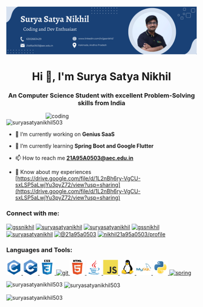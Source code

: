 ![logo](https://github.com/SuryaSatyaNikhil503/SuryaSatyaNikhil503/blob/main/Nikhil_Banner.png)
<h1 align="center">Hi 👋, I'm Surya Satya Nikhil</h1>
<h3 align="center">An Computer Science Student with excellent Problem-Solving skills from India</h3>

<img align = "right" alt = "coding" width = "400" src = "https://user-images.githubusercontent.com/55389276/140866485-8fb1c876-9a8f-4d6a-98dc-08c4981eaf70.gif">

<p align="left"> <img src="https://komarev.com/ghpvc/?username=suryasatyanikhil503&label=Profile%20views&color=0e75b6&style=flat" alt="suryasatyanikhil503" /> </p>

- 🔭 I’m currently working on **Genius SaaS**

- 🌱 I’m currently learning **Spring Boot and Google Flutter**

- 📫 How to reach me **21A95A0503@aec.edu.in**

- 📄 Know about my experiences [https://drive.google.com/file/d/1L2nBh6ry-VgCU-sxLSP5aLwjYu3pyZ72/view?usp=sharing](https://drive.google.com/file/d/1L2nBh6ry-VgCU-sxLSP5aLwjYu3pyZ72/view?usp=sharing)

<h3 align="left">Connect with me:</h3>
<p align="left">
<a href="https://linkedin.com/in/gssnikhil" target="blank"><img align="center" src="https://raw.githubusercontent.com/rahuldkjain/github-profile-readme-generator/master/src/images/icons/Social/linked-in-alt.svg" alt="gssnikhil" height="30" width="40" /></a>
<a href="https://kaggle.com/suryasatyanikhil" target="blank"><img align="center" src="https://raw.githubusercontent.com/rahuldkjain/github-profile-readme-generator/master/src/images/icons/Social/kaggle.svg" alt="suryasatyanikhil" height="30" width="40" /></a>
<a href="https://instagram.com/suryasatyanikhil" target="blank"><img align="center" src="https://raw.githubusercontent.com/rahuldkjain/github-profile-readme-generator/master/src/images/icons/Social/instagram.svg" alt="suryasatyanikhil" height="30" width="40" /></a>
<a href="https://www.codechef.com/users/gssnikhil" target="blank"><img align="center" src="https://cdn.jsdelivr.net/npm/simple-icons@3.1.0/icons/codechef.svg" alt="gssnikhil" height="30" width="40" /></a>
<a href="https://www.leetcode.com/suryasatyanikhil" target="blank"><img align="center" src="https://raw.githubusercontent.com/rahuldkjain/github-profile-readme-generator/master/src/images/icons/Social/leet-code.svg" alt="suryasatyanikhil" height="30" width="40" /></a>
<a href="https://www.hackerearth.com/@21a95a0503" target="blank"><img align="center" src="https://raw.githubusercontent.com/rahuldkjain/github-profile-readme-generator/master/src/images/icons/Social/hackerearth.svg" alt="@21a95a0503" height="30" width="40" /></a>
<a href="https://auth.geeksforgeeks.org/user/nikhil21a95a0503/profile" target="blank"><img align="center" src="https://raw.githubusercontent.com/rahuldkjain/github-profile-readme-generator/master/src/images/icons/Social/geeks-for-geeks.svg" alt="nikhil21a95a0503/profile" height="30" width="40" /></a>
</p>

<h3 align="left">Languages and Tools:</h3>
<p align="left"> <a href="https://www.cprogramming.com/" target="_blank" rel="noreferrer"> <img src="https://raw.githubusercontent.com/devicons/devicon/master/icons/c/c-original.svg" alt="c" width="40" height="40"/> </a> <a href="https://www.w3schools.com/cpp/" target="_blank" rel="noreferrer"> <img src="https://raw.githubusercontent.com/devicons/devicon/master/icons/cplusplus/cplusplus-original.svg" alt="cplusplus" width="40" height="40"/> </a> <a href="https://www.w3schools.com/css/" target="_blank" rel="noreferrer"> <img src="https://raw.githubusercontent.com/devicons/devicon/master/icons/css3/css3-original-wordmark.svg" alt="css3" width="40" height="40"/> </a> <a href="https://git-scm.com/" target="_blank" rel="noreferrer"> <img src="https://www.vectorlogo.zone/logos/git-scm/git-scm-icon.svg" alt="git" width="40" height="40"/> </a> <a href="https://www.w3.org/html/" target="_blank" rel="noreferrer"> <img src="https://raw.githubusercontent.com/devicons/devicon/master/icons/html5/html5-original-wordmark.svg" alt="html5" width="40" height="40"/> </a> <a href="https://www.java.com" target="_blank" rel="noreferrer"> <img src="https://raw.githubusercontent.com/devicons/devicon/master/icons/java/java-original.svg" alt="java" width="40" height="40"/> </a> <a href="https://developer.mozilla.org/en-US/docs/Web/JavaScript" target="_blank" rel="noreferrer"> <img src="https://raw.githubusercontent.com/devicons/devicon/master/icons/javascript/javascript-original.svg" alt="javascript" width="40" height="40"/> </a> <a href="https://www.linux.org/" target="_blank" rel="noreferrer"> <img src="https://raw.githubusercontent.com/devicons/devicon/master/icons/linux/linux-original.svg" alt="linux" width="40" height="40"/> </a> <a href="https://www.mysql.com/" target="_blank" rel="noreferrer"> <img src="https://raw.githubusercontent.com/devicons/devicon/master/icons/mysql/mysql-original-wordmark.svg" alt="mysql" width="40" height="40"/> </a> <a href="https://www.python.org" target="_blank" rel="noreferrer"> <img src="https://raw.githubusercontent.com/devicons/devicon/master/icons/python/python-original.svg" alt="python" width="40" height="40"/> </a> <a href="https://spring.io/" target="_blank" rel="noreferrer"> <img src="https://www.vectorlogo.zone/logos/springio/springio-icon.svg" alt="spring" width="40" height="40"/> </a> </p>

<p><img align="left" src="https://github-readme-stats.vercel.app/api/top-langs?username=suryasatyanikhil503&show_icons=true&locale=en&layout=compact" alt="suryasatyanikhil503" /></p>

<p>&nbsp;<img align="center" src="https://github-readme-stats.vercel.app/api?username=suryasatyanikhil503&show_icons=true&locale=en" alt="suryasatyanikhil503" /></p>

<p><img align="center" src="https://github-readme-streak-stats.herokuapp.com/?user=suryasatyanikhil503&" alt="suryasatyanikhil503" /></p>
